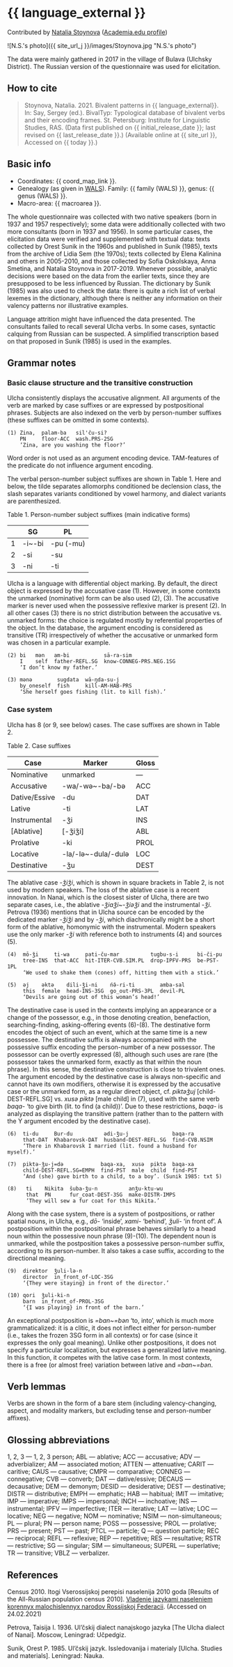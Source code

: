 # {{ language_external }}
Contributed by [Natalia Stoynova](http://ruslang.ru/publica/stoynova) ([Academia.edu profile](https://ruslang.academia.edu/NatashaStoynova))

![N.S.'s photo]({{ site_url_j }}/images/Stoynova.jpg "N.S.'s photo")

The data were mainly gathered in 2017 in the village of Bulava (Ulchsky District). The Russian version of the questionnaire was used for elicitation. 

## How to cite
> Stoynova, Natalia. 2021. Bivalent patterns in {{ language_external}}. 
> In: Say, Sergey (ed.). BivalTyp: Typological database of bivalent verbs and their encoding frames. 
> St. Petersburg: Institute for Linguistic Studies, RAS. 
> (Data first published on {{ initial_release_date }}; 
> last revised on {{ last_release_date }}.) (Available online at {{ site_url }}, 
> Accessed on {{ today }}.)

## Basic info
- Coordinates: {{ coord_map_link }}.
- Genealogy (as given in [WALS](https://wals.info/)). Family: {{ family (WALS) }}, genus: {{ genus (WALS) }}.
- Macro-area: {{ macroarea }}.

The whole questionnaire was collected with two native speakers (born in 1937 and 1957 respectively); some data were additionally collected with two more consultants (born in 1937 and 1956). In some particular cases, the elicitation data were verified and supplemented with textual data: texts collected by Orest Sunik in the 1960s and published in Sunik (1985), texts from the archive of Lidia Sem (the 1970s); texts collected by Elena Kalinina and others in 2005-2010, and those collected by Sofia Oskolskaya, Anna Smetina, and Natalia Stoynova in 2017-2019. Whenever possible, analytic decisions were based on the data from the earlier texts, since they are presupposed to be less influenced by Russian. The dictionary by Sunik (1985) was also used to check the data: there is quite a rich list of verbal lexemes in the dictionary, although there is neither any information on their valency patterns nor illustrative examples.

Language attrition might have influenced the data presented. The consultants failed to recall several Ulcha verbs. In some cases, syntactic calquing from Russian can be suspected.
A simplified transcription based on that proposed in Sunik (1985) is used in the examples.


## Grammar notes

### Basic clause structure and the transitive construction

Ulcha consistently displays the accusative alignment. All arguments of the verb are marked by case suffixes or are expressed by postpositional phrases. Subjects are also indexed on the verb by person-number suffixes (these suffixes can be omitted in some contexts).

```
(1) Zina,  palam-ba   sil'ču-si?
    PN     floor-ACC  wash.PRS-2SG
    ‘Zina, are you washing the floor?’
```

Word order is not used as an argument encoding device. TAM-features of the predicate do not influence argument encoding.

The verbal person-number subject suffixes are shown in Table 1. Here and below, the tilde separates allomorphs conditioned be declension class, the slash separates variants conditioned by vowel harmony, and dialect variants are parenthesized.

Table 1. Person-number subject suffixes (main indicative forms)

<div class="before-table"></div>

|          |     SG        |     PL           |
|----------|---------------|------------------|
|     1    |     -i~-bi    |     -pu (-mu)    |
|     2    |     -si       |     -su          |
|     3    |     -ni       |     -ti          |

Ulcha is a language with differential object marking. By default, the direct object is expressed by the accusative case (1). However, in some contexts the unmarked (nominative) form can be also used (2), (3). The accusative marker is never used when the possessive reflexive marker is present (2). In all other cases (3) there is no strict distribution between the accusative vs. unmarked forms: the choice is regulated mostly by referential properties of the object. In the database, the argument encoding is considered as transitive (TR) irrespectively of whether the accusative or unmarked form was chosen in a particular example.

```
(2) bi   mən   am-bi           sā-ra-sim
    I    self  father-REFL.SG  know-CONNEG-PRS.NEG.1SG
    ‘I don’t know my father.’
    
(3) mənə        sugdata  wā-ŋda-su-j
    by_oneself  fish     kill-AM-HAB-PRS
    ‘She herself goes fishing (lit. to kill fish).’
```

### Case system

Ulcha has 8 (or 9, see below) cases. The case suffixes are shown in Table 2.

Table 2. Case suffixes

<div class="before-table"></div>

|     Case             |     Marker                 |     Gloss    |
|----------------------|----------------------------|--------------|
|     Nominative       |     unmarked               | —            |
|     Accusative       |     -wa/-wə~-ba/-bə        | ACC          |
|     Dative/Essive    |     -du                    | DAT          |
|     Lative           |     -ti                    | LAT          |
|     Instrumental     |     -ǯi                    | INS          |
|     [Ablative]       |     [-ǯiǯi]                | ABL          |
|     Prolative        |     -ki                    | PROL         |
|     Locative         |     -la/-lə~-dula/-dulə    | LOC          |
|     Destinative      |     -ǯu                    | DEST         |

The ablative case *-ǯiǯi*, which is shown in square brackets in Table 2, is not used by modern speakers. The loss of the ablative case is a recent innovation. In Nanai, which is the closest sister of Ulcha, there are two separate cases, i.e., the ablative *-ǯiaǯi~-ǯiəǯi* and the instrumental *-ǯi*. Petrova (1936) mentions that in Ulcha source can be encoded by the dedicated marker *-ǯiǯi* and by *-ǯi*, which diachronically might be a short form of the ablative, homonymic with the instrumental. Modern speakers use the only marker *-ǯi* with reference both to instruments (4) and sources (5).

```
(4)  mō-ǯi     ti-wa	 pati-ču-mar          tugbu-s-i      bi-či-pu
     tree-INS  that-ACC  hit-ITER-CVB.SIM.PL  drop-IPFV-PRS  be-PST-1PL
     ‘We used to shake them (cones) off, hitting them with a stick.’
     
(5)  əj	   əktə    dili-ǯi-ni    ńə̄-ri-ti        amba-sal
     this  female  head-INS-3SG	 go_out-PRS-3PL  devil-PL
     ‘Devils are going out of this woman’s head!’
```

The destinative case is used in the contexts implying an appearance or a change of the possessor, e.g., in those denoting creation, benefaction, searching-finding, asking-offering events (6)-(8). The destinative form encodes the object of such an event, which at the same time is a new possessee. The destinative suffix is always accompanied with the possessive suffix encoding the person-number of a new possessor. The possessor can be overtly expressed (8), although such uses are rare (the possessor takes the unmarked form, exactly as that within the noun phrase). In this sense, the destinative construction is close to trivalent ones. The argument encoded by the destinative case is always non-specific and cannot have its own modifiers, otherwise it is expressed by the accusative case or the unmarked form, as a regular direct object, cf. *piktəǯuj* [child-DEST-REFL.SG] vs. *xusə piktə* [male child] in (7), used with the same verb *baqa-* ‘to give birth (lit. to find (a child))’. Due to these restrictions, *baqa-* is analyzed as displaying the transitive pattern (rather than to the pattern with the Y argument encoded by the destinative case).

```
(6)  ti-du     Bur-du          ədi-ǯu-j              baqa-ra
     that-DAT  Khabarovsk-DAT  husband-DEST-REFL.SG  find-CVB.NSIM
     ‘There in Khabarovsk I married (lit. found a husband for myself).’
     
(7)  piktə-ǯu-j=də            baqa-xa,  xusə  piktə  baqa-xa
     child-DEST-REFL.SG=EMPH  find-PST  male  child  find-PST
     ‘And (she) gave birth to a child, to a boy’. (Sunik 1985: txt 5)
     
(8)   ti    Nikita  šuba-ǯu-n          anǯu-ktu-wu
      that  PN      fur_coat-DEST-3SG  make-DISTR-IMPS
      ‘They will sew a fur coat for this Nikita.’
```

Along with the case system, there is a system of postpositions, or rather spatial nouns, in Ulcha, e.g., *dō-* ‘inside’, *xami-* ‘behind’, *ǯuli-* ‘in front of’. A postposition within the postpositional phrase behaves similarly to a head noun within the possessive noun phrase (9)-(10). The dependent noun is unmarked, while the postposition takes a possessive person-number suffix, according to its person-number. It also takes a case suffix, according to the directional meaning.

```
(9)  direktor  ǯuli-lə-n
     director  in_front_of-LOC-3SG
     ‘{They were staying} in front of the director.’
     
(10) qori  ǯuli-ki-n
     barn  in_front_of-PROL-3SG
     ‘{I was playing} in front of the barn.’
```

An exceptional postposition is *=ban~=bən* ‘to, into’, which is much more grammaticalized: it is a clitic, it does not inflect either for person-number (i.e., takes the frozen 3SG form in all contexts) or for case (since it expresses the only goal meaning). Unlike other postpositions, it does not specify a particular localization, but expresses a generalized lative meaning. In this function, it competes with the lative case form. In most contexts, there is a free (or almost free) variation between lative and *=ban~=bən*.

## Verb lemmas

Verbs are shown in the form of a bare stem (including valency-changing, aspect, and modality markers, but excluding tense and person-number affixes).

## Glossing abbreviations
1, 2, 3 — 1, 2, 3 person; ABL — ablative; ACC — accusative; ADV — adverbializer; AM — associated motion; ATTEN — attenuative; CARIT — caritive; CAUS — causative; CMPR — comparative; CONNEG — connegative; CVB — converb; DAT — dative/essive; DECAUS — decausative; DEM — demonym; DESID — desiderative; DEST — destinative; DISTR — distributive; EMPH — emphatic; HAB — habitual; IMIT — imitative; IMP — imperative; IMPS — impersonal; INCH — inchoative; INS — instrumental; IPFV — imperfective; ITER — iterative; LAT — lative; LOC — locative; NEG — negative; NOM — nominative; NSIM — non-simultaneous; PL — plural; PN — person name; POSS — possessive; PROL — prolative; PRS — present; PST — past; PTCL — particle; Q — question particle; REC — reciprocal; REFL — reflexive; REP — repetitive; RES — resultative; RSTR — restrictive; SG — singular; SIM — simultaneous; SUPERL — superlative; TR — transitive; VBLZ — verbalizer.

## References

Census 2010. Itogi Vserossijskoj perepisi naselenija 2010 goda [Results of the All-Russian population census 2010]. [Vladenie jazykami naseleniem korennyx malochislennyx narodov Rossijskoj Federacii](http://www.gks.ru/free_doc/new_site/perepis2010/croc/Documents/Vol4/pub-04-20.pdf). (Accessed on 24.02.2021)

Petrova, Taisija I. 1936. Ul’čskij dialect nanajskogo jazyka [The Ulcha dialect of Nanai]. Moscow, Leningrad: Učpedgiz.

Sunik, Orest P. 1985. Ul’čskij jazyk. Issledovanija i materialy [Ulcha. Studies and materials]. Leningrad: Nauka.
